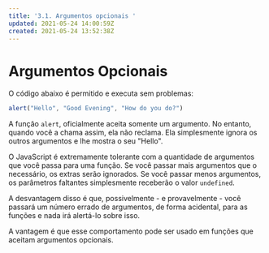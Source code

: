 ```yaml
---
title: '3.1. Argumentos opcionais '
updated: 2021-05-24 14:00:59Z
created: 2021-05-24 13:52:38Z
---
```


# Argumentos Opcionais

O código abaixo é permitido e executa sem problemas:

```js
alert("Hello", "Good Evening", "How do you do?")
```

A função `alert`, oficialmente aceita somente um argumento. No entanto, quando você a chama assim, ela não reclama. Ela simplesmente ignora os outros argumentos e lhe mostra o seu "Hello".

O JavaScript é extremamente tolerante com a quantidade de argumentos que você passa para uma função. Se você passar mais argumentos que o necessário, os extras serão ignorados. Se você passar menos argumentos, os parâmetros faltantes simplesmente receberão o valor `undefined`. 

A desvantagem disso é que, possivelmente - e provavelmente - você passará um número errado de argumentos, de forma acidental, para as funções e nada irá alertá-lo sobre isso.

A vantagem é que esse comportamento pode ser usado em funções que aceitam argumentos opcionais.